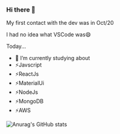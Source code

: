 ### Hi there 👋

<!--
**RobertAndrade27/RobertAndrade27** is a ✨ _special_ ✨ repository because its `README.md` (this file) appears on your GitHub profile.

Here are some ideas to get you started:

- 🔭 I’m currently working on ...
- 🌱 I’m currently learning ...
- 👯 I’m looking to collaborate on ...
- 🤔 I’m looking for help with ...
- 💬 Ask me about ...
- 📫 How to reach me: ...
- 😄 Pronouns: ...
- ⚡ Fun fact: ...
-->

My first contact with the dev was in Oct/20

I had no idea what VSCode was😄

Today...

- 🌱 I’m currently studying about
- ⚡Javscript
- ⚡ReactJs
- ⚡MaterialUi
- ⚡NodeJs
- ⚡MongoDB
- ⚡AWS


![Anurag's GitHub stats](https://github-readme-stats.vercel.app/api?username=anuraghazra&show_icons=true&theme=dracula)
